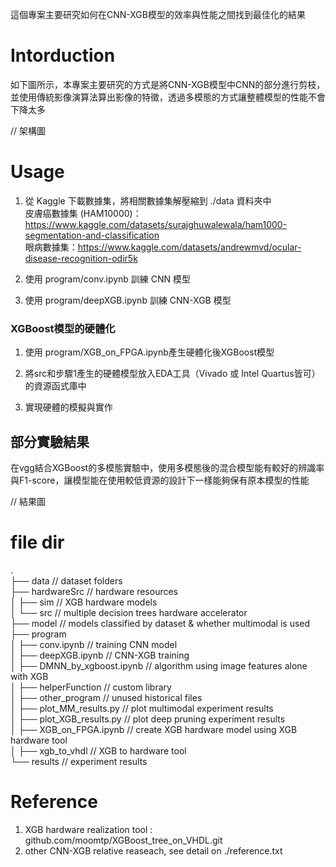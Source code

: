 
這個專案主要研究如何在CNN-XGB模型的效率與性能之間找到最佳化的結果

# Intorduction
如下圖所示，本專案主要研究的方式是將CNN-XGB模型中CNN的部分進行剪枝，並使用傳統影像演算法算出影像的特徵，透過多模態的方式讓整體模型的性能不會下降太多

// 架構圖


# Usage 

1. 從 Kaggle 下載數據集，將相關數據集解壓縮到 ./data 資料夾中 <br>
皮膚癌數據集 (HAM10000)： https://www.kaggle.com/datasets/surajghuwalewala/ham1000-segmentation-and-classification <br>
眼病數據集：https://www.kaggle.com/datasets/andrewmvd/ocular-disease-recognition-odir5k

2. 使用 program/conv.ipynb 訓練 CNN 模型

3. 使用 program/deepXGB.ipynb 訓練 CNN-XGB 模型


### XGBoost模型的硬體化
1. 使用 program/XGB_on_FPGA.ipynb產生硬體化後XGBoost模型

2. 將src和步驟1產生的硬體模型放入EDA工具（Vivado 或 Intel Quartus皆可）的資源函式庫中

3. 實現硬體的模擬與實作

## 部分實驗結果
在vgg結合XGBoost的多模態實驗中，使用多模態後的混合模型能有較好的辨識率與F1-score，讓模型能在使用較低資源的設計下一樣能夠保有原本模型的性能 <br>

// 結果圖



# file dir

.  
├── data  // dataset folders  
├── hardwareSrc  // hardware resources  
│   ├── sim  // XGB hardware models  
│   └── src  // multiple decision trees hardware accelerator  
├── model  // models classified by dataset & whether multimodal is used  
├── program  
│   ├── conv.ipynb  // training CNN model  
│   ├── deepXGB.ipynb  // CNN-XGB training  
│   ├── DMNN_by_xgboost.ipynb  // algorithm using image features alone with XGB  
│   ├── helperFunction  // custom library  
│   ├── other_program  // unused historical files  
│   ├── plot_MM_results.py  // plot multimodal experiment results  
│   ├── plot_XGB_results.py  // plot deep pruning experiment results  
│   ├── XGB_on_FPGA.ipynb  // create XGB hardware model using XGB hardware tool  
│   ├── xgb_to_vhdl  // XGB to hardware tool  
└── results  // experiment results

# Reference
1. XGB hardware realization tool : github.com/moomtp/XGBoost_tree_on_VHDL.git  <br>
2. other CNN-XGB relative reaseach, see detail on ./reference.txt

